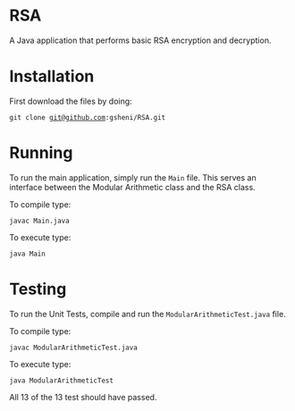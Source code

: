 # RSA
A Java application that performs basic RSA encryption and decryption.

Installation
========

First download the files by doing:

<code>git clone git@github.com:gsheni/RSA.git</code>

Running
========

To run the main application, simply run the <code>Main</code> file. This serves an interface between the Modular Arithmetic class and the RSA class. 

To compile type:

<code>javac Main.java</code>

To execute type:

<code>java Main</code>

Testing
========

To run the Unit Tests, compile and run the <code>ModularArithmeticTest.java</code> file.

To compile type:

<code>javac ModularArithmeticTest.java</code>

To execute type:

<code>java ModularArithmeticTest</code>

All 13 of the 13 test should have passed.

